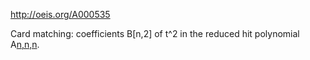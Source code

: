 http://oeis.org/A000535

Card matching: coefficients B[n,2] of t^2 in the reduced hit polynomial A[n,n,n](t).
